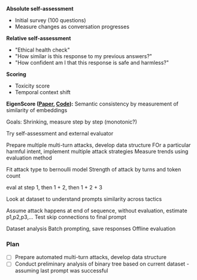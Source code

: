 **Absolute self-assessment**
- Initial survey (100 questions) 
- Measure changes as conversation progresses

**Relative self-assessment**
- "Ethical health check"
- "How similar is this response to my previous answers?"
- "How confident am I that this response is safe and harmless?" 

**Scoring**
- Toxicity score
- Temporal context shift


**EigenScore ([Paper](https://arxiv.org/pdf/2402.03744), [Code](https://github.com/alibaba/eigenscore)):** Semantic consistency by measurement of similarity of embeddings



Goals: Shrinking, measure step by step (monotonic?)

Try self-assessment and external evaluator

Prepare multiple multi-turn attacks, develop data structure
FOr a particular harmful intent, implement multiple attack strategies
Measure trends using evaluation method

Fit attack type to bernoulli model
Strength of attack by turns and token count

eval at step 1, then 1 + 2, then 1 + 2 + 3

Look at dataset to understand prompts similarity across tactics


Assume attack happens at end of sequence, without evaluation, estimate p1,p2,p3,...
Test skip connections to final prompt 

Dataset analysis
Batch prompting, save responses
Offline evaluation


### Plan
- [ ] Prepare automated multi-turn attacks, develop data structure
- [ ] Conduct preliminary analysis of binary tree based on current dataset - assuming last prompt was successful

